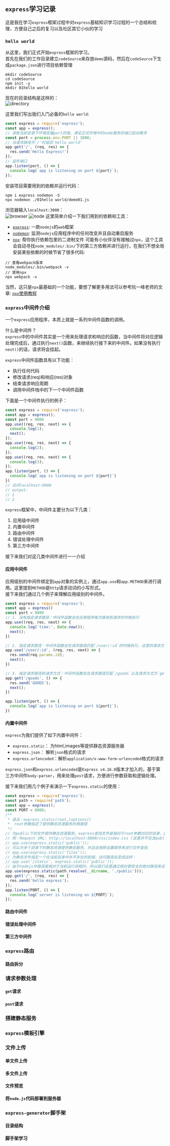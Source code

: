 ## `express`学习记录
这是我在学习`express`框架过程中对`express`基础知识学习过程的一个总结和梳理，方便自己之后的复习以及社区其它小伙的学习
### `hello world`
从这里，我们正式开始`express`框架的学习。  
首先在我们的工作目录建立`codeSource`来存放`demo`源码，然后在`codeSource`下生成`package.json`进行项目依赖管理
```
mkdir codeSource
cd codeSource
npm init -y
mkdir 01hello world
```
现在的目录结构是这样的：  
![directory](./screenshots/01hello-world-directory.png)

这里我们写出我们入门必备的`hello world`:
```js
const express = require('express');
const app = express();
// 读取当前目录下环境变量port的值，满足正式环境中的node服务的端口启动需求
const port = process.env.PORT || 3000;
// 当请求路径为'/'时返回'hello world'
app.get('/', (req, res) => {
  res.send('Hello Express!')
});
// 监听端口
app.listen(port, () => {
  console.log(`app is listening on port ${port}`);
});
```
安装项目需要用到的依赖并运行代码：
```
npm i express nodemon -S
npx nodemon ./01hello world/demo01.js
```
浏览器输入`localhost:3000`：  
![browser](./screenshots/01hello-world-browser.png)
![node](./screenshots/01hello-world-node.png)
这里简单介绍一下我们用到的依赖和工具：
* [`express`](https://github.com/expressjs/express): 一款`nodejs`的`web`框架
* [`nodemon`](https://github.com/remy/nodemon): 监测`nodejs`应用程序中的任何改变并且自动重启服务
* [`npx`](https://github.com/zkat/npx): 帮你执行依赖包里的二进制文件
可能有小伙伴没有接触过`npx`，这个工具会自动寻找`node_modules/.bin/`下的第三方依赖并进行运行，在我们不想全局安装某些依赖的时候节省了很多代码:  
```
// 查看webpack版本
node_modules/.bin/webpack -v
// 使用npx
npx webpack -v
```
当然，这只是`npx`最基础的一个功能，要想了解更多用法可以参考阮一峰老师的文章: [`npx`使用教程](http://www.ruanyifeng.com/blog/2019/02/npx.html)

### `express`中间件介绍
一个`express`应用程序，本质上就是一系列中间件函数的调用。

什么是中间件？  
`express`中的中间件其实是一个用来处理请求和响应的函数，当中间件将对应逻辑处理完成后，通过执行`next()`函数，来继续执行接下来的中间件。如果没有执行`next()`的话，请求将会挂起。

`express`中间件函数具有以下功能：
* 执行任何代码
* 修改请求(req)和响应(res)对象
* 结束请求响应周期
* 调用中间件栈中的下一个中间件函数

下面是一个中间件执行的例子：
```js
const express = require('express');
const app = express();
const port = 9000
app.use((req, res, next) => {
  console.log(1);
  next();
});
app.use((req, res, next) => {
  console.log(2);
});
app.use((req, res, next) => {
  console.log(3);
});
app.listen(port, () => {
  console.log(`app is listening on port ${port}`)
})
// 访问localhost:9000
// output: 
// 1
// 2
```

`express`框架中，中间件主要分为以下几类：
1. 应用级中间件
2. 内置中间件
3. 路由中间件
4. 错误处理中间件
5. 第三方中间件
  
接下来我们对这几类中间件进行一一介绍
#### 应用中间件
应用级别的中间件绑定到`app`对象的实例上，通过`app.use`和`app.METHOD`来进行调用。这里提到`METHOD`是`http`请求动词的小写形式。  
接下来我们通过几个例子来理解应用级别的中间件。
```js
const express = require('express');
const app = express()
const port = 9000
// 1. 没有指定请求路径：中间件函数会在应用程序每次接收到请求的时候执行
app.use((req, res, next) => {
  console.log('time:', Date.now());
  next();
})

// 2. 指定请求路径：中间件函数会在请求路径匹配`/user/:id`的时候执行，这里的请求方式是任意的
app.use('/user/:id', (req, res, next) => {
  res.send(req.params.id);
  next();
})

// 3. 指定请求路径和请求方式：中间件函数会在请求路径匹配`/goods`以及请求方式为`get`的时候执行
app.get('/goods', () => {
  res.send('GOODS');
  next();
})

app.listen(port, () => {
  console.log(`app is listening on port ${port}`);
})
```

#### 内置中间件
`express`为我们提供了如下内置中间件：
* `express.static`： 为html,images等提供静态资源服务器
* `express.json`： 解析`json`格式的请求
* `express.urlencoded`：解析`application/x-www-form-urlencoded`格式的请求

`express.json`和`express.urlencoded`是`Express v4.16.0`版本才加入的，基于第三方中间件`body-parser`，用来处理`post`请求，方便进行参数获取和逻辑处理。  

接下来我们用几个例子来演示一下`express.static`的使用：  
```js
const express = require('express');
const path = require('path');
const app = express();
const PORT = 8000;
/**
 * 语法：express.static(root,[options])
 *  root参数指定了提供静态资源服务的根路径
 */
// 为public下的文件提供静态资源服务。express查找文件是相对于root参数对应的目录，因此url中不包含root参数
// 例：Request URL: http://localhost:8000/css/index.css (这里并不包含public)
// app.use(express.static('public'));
// 可以为多个目录下的静态资源提供静态服务，并且会按照设置顺序来进行文件查找
// app.use(express.static('files'));
// 为静态文件指定一个在当前目录中并不存在的前缀，访问路径会变成这样：
// app.use('/static', express.static('public'));
// 由于nodejs中路径是相对于当前运行进程的，所以我们这里通过相对更安全的绝对路径来设置静态资路径
app.use(express.static(path.resolve(__dirname, './public')));
app.get('/', (req, res) => {
  res.send('hello express');
});
app.listen(PORT, () => {
  console.log(`server is listening on ${PORT}`);
});
```
#### 路由中间件

#### 错误处理中间件

#### 第三方中间件

### `express`路由

#### 路由拆分

### 请求参数处理

#### `get`请求

#### `post`请求

### 搭建静态服务

### `express`模板引擎

### 文件上传

#### 单文件上传
#### 多文件上传
#### 文件预览
#### 将`node.js`代码部署到服务器

### `express-generator`脚手架

#### 目录结构
#### 脚手架学习

